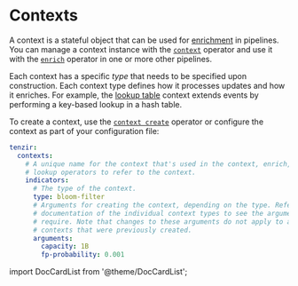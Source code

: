 # Contexts

A context is a stateful object that can be used for
[enrichment](enrichment/README.md) in pipelines. You can manage a context
instance with the [`context`](operators/context.md) operator and use it with the
[`enrich`](operators/enrich.md) operator in one or more other pipelines.

Each context has a specific *type* that needs to be specified upon construction.
Each context type defines how it processes updates and how it enriches. For
example, the [lookup table](contexts/lookup-table.md) context extends events
by performing a key-based lookup in a hash table.

To create a context, use the [`context create`](operators/context.md) operator
or configure the context as part of your configuration file:

```yaml {0} title="<prefix>/etc/tenzir/tenzir.yaml"
tenzir:
  contexts:
    # A unique name for the context that's used in the context, enrich, and
    # lookup operators to refer to the context.
    indicators:
      # The type of the context.
      type: bloom-filter
      # Arguments for creating the context, depending on the type. Refer to the
      # documentation of the individual context types to see the arguments they
      # require. Note that changes to these arguments do not apply to any
      # contexts that were previously created.
      arguments:
        capacity: 1B
        fp-probability: 0.001
```

import DocCardList from '@theme/DocCardList';

<DocCardList />
